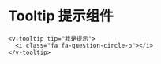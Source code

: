 # Tooltip 提示组件

```vue
<v-tooltip tip="我是提示">
  <i class="fa fa-question-circle-o"></i>
</v-tooltip>
```
